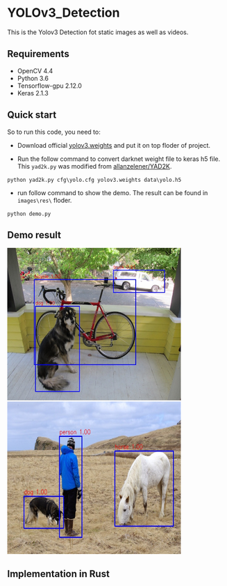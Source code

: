 # YOLOv3_Detection
 
This is the Yolov3 Detection fot static images as well as videos.


## Requirements
- OpenCV 4.4
- Python 3.6    
- Tensorflow-gpu 2.12.0 
- Keras 2.1.3

## Quick start

So to run this code, you need to:

- Download official [yolov3.weights](https://pjreddie.com/media/files/yolov3.weights) and put it on top floder of project.

- Run the follow command to convert darknet weight file to keras h5 file. This `yad2k.py` was modified from [allanzelener/YAD2K](https://github.com/allanzelener/YAD2K).
```
python yad2k.py cfg\yolo.cfg yolov3.weights data\yolo.h5
```

- run follow command to show the demo. The result can be found in `images\res\` floder.
```
python demo.py
```

## Demo result

<img width="400" height="350" src="/images/res/dog.jpg"/><img width="400" height="350" src="/images/res/person.jpg"/>

## Implementation in Rust
